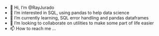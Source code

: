 - 👋 Hi, I’m @RayJurado
- 👀 I’m interested in SQL, using pandas to help data science
- 🌱 I’m currently learning, SQL error handling and pandas dataframes
- 💞️ I’m looking to collaborate on utilities to make some part of life easier
- 📫 How to reach me ...

<!---
RayJurado/RayJurado is a ✨ special ✨ repository because its `README.md` (this file) appears on your GitHub profile.
You can click the Preview link to take a look at your changes.
--->
